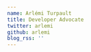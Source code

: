 ```yaml
---
name: Arlémi Turpault
title: Developer Advocate
twitter: arlemi
github: arlemi
blog_rss: ''
---
```

